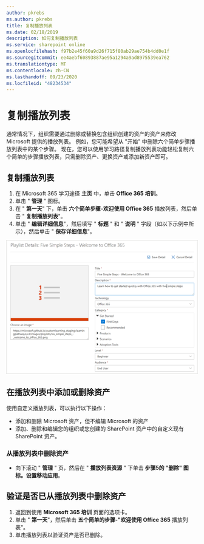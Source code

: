 ```yaml
---
author: pkrebs
ms.author: pkrebs
title: 复制播放列表
ms.date: 02/18/2019
description: 如何复制播放列表
ms.service: sharepoint online
ms.openlocfilehash: f97b2e45f60a9d26f715f80ab29ae754b4dd0e1f
ms.sourcegitcommit: ee4aebf60893887ae95a1294a9ad8975539ea762
ms.translationtype: MT
ms.contentlocale: zh-CN
ms.lasthandoff: 09/23/2020
ms.locfileid: "48234534"
---
```

# <a name="copy-a-playlist"></a>复制播放列表
通常情况下，组织需要通过删除或替换包含组织创建的资产的资产来修改 Microsoft 提供的播放列表。 例如，您可能希望从 "开始" 中删除六个简单步骤播放列表中的某个步骤。 现在，您可以使用学习路径复制播放列表功能轻松复制六个简单的步骤播放列表，只需删除资产、更换资产或添加新资产即可。 

## <a name="to-copy-a-playlist"></a>复制播放列表

1. 在 Microsoft 365 学习途径 **主页** 中，单击 **Office 365 培训**。
2. 单击 " **管理** " 图标。
3. 在 " **第一天**" 下，单击 **六个简单步骤-欢迎使用 Office 365** 播放列表，然后单击 " **复制播放列表**"。 
4. 单击 " **编辑详细信息**"，然后填写 " **标题** " 和 " **说明** " 字段（如以下示例中所示），然后单击 " **保存详细信息**"。  
 
![cg-copyplaylist5steps.png](media/cg-copyplaylist5steps.png)

## <a name="add-or-remove-assets-from-a-playlist"></a>在播放列表中添加或删除资产
使用自定义播放列表，可以执行以下操作：
- 添加和删除 Microsoft 资产，但不编辑 Microsoft 的资产
- 添加、删除和编辑您的组织或您创建的 SharePoint 资产中的自定义现有 SharePoint 资产。 

### <a name="remove-an-asset-from-a-playlist"></a>从播放列表中删除资产
- 向下滚动 " **管理** " 页，然后在 " **播放列表资源** " 下单击 **步骤5的 "删除" 图标。设置移动应用**。 

## <a name="verify-the-asset-is-removed-from-the-playlist"></a>验证是否已从播放列表中删除资产
1. 返回到使用 **Microsoft 365 培训** 页面的选项卡。
2. 单击 " **第一天**"，然后单击 **五个简单的步骤-"欢迎使用 Office 365** 播放列表"。 
3. 单击播放列表以验证资产是否已删除。


